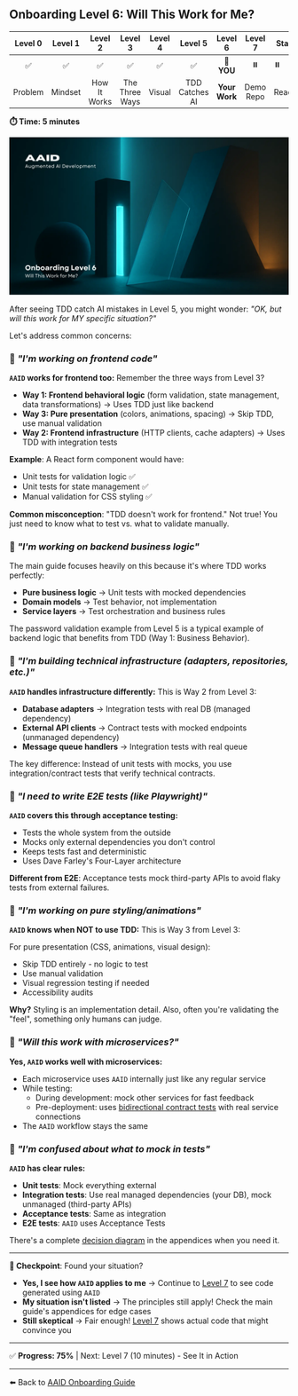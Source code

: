 ## Onboarding Level 6: Will This Work for Me?

| Level 0 | Level 1 |   Level 2    |    Level 3     | Level 4 |    Level 5     |    Level 6    |  Level 7  | Start |
| :-----: | :-----: | :----------: | :------------: | :-----: | :------------: | :-----------: | :-------: | ----- |
|   ✅    |   ✅    |      ✅      |       ✅       |   ✅    |       ✅       |  📍 **YOU**   |    ⏸️     | ⏸️    |
| Problem | Mindset | How It Works | The Three Ways | Visual  | TDD Catches AI | **Your Work** | Demo Repo | Ready |

**⏱️ Time: 5 minutes**

![Will This Work for Me?](../../../assets/onboarding/6.webp)

After seeing TDD catch AI mistakes in Level 5, you might wonder: _"OK, but will this work for MY specific situation?"_

Let's address common concerns:

### 🙋 _"I'm working on frontend code"_

**`AAID` works for frontend too:** Remember the three ways from Level 3?

- **Way 1: Frontend behavioral logic** (form validation, state management, data transformations) → Uses TDD just like backend
- **Way 3: Pure presentation** (colors, animations, spacing) → Skip TDD, use manual validation
- **Way 2: Frontend infrastructure** (HTTP clients, cache adapters) → Uses TDD with integration tests

**Example**: A React form component would have:

- Unit tests for validation logic ✅
- Unit tests for state management ✅
- Manual validation for CSS styling ✅

**Common misconception**: "TDD doesn't work for frontend." Not true! You just need to know what to test vs. what to validate manually.

### 🙋 _"I'm working on backend business logic"_

The main guide focuses heavily on this because it's where TDD works perfectly:

- **Pure business logic** → Unit tests with mocked dependencies
- **Domain models** → Test behavior, not implementation
- **Service layers** → Test orchestration and business rules

The password validation example from Level 5 is a typical example of backend logic that benefits from TDD (Way 1: Business Behavior).

### 🙋 _"I'm building technical infrastructure (adapters, repositories, etc.)"_

**`AAID` handles infrastructure differently:** This is Way 2 from Level 3:

- **Database adapters** → Integration tests with real DB (managed dependency)
- **External API clients** → Contract tests with mocked endpoints (unmanaged dependency)
- **Message queue handlers** → Integration tests with real queue

The key difference: Instead of unit tests with mocks, you use integration/contract tests that verify technical contracts.

### 🙋 _"I need to write E2E tests (like Playwright)"_

**`AAID` covers this through acceptance testing:**

- Tests the whole system from the outside
- Mocks only external dependencies you don't control
- Keeps tests fast and deterministic
- Uses Dave Farley's Four-Layer architecture

**Different from E2E**: Acceptance tests mock third-party APIs to avoid flaky tests from external failures.

### 🙋 _"I'm working on pure styling/animations"_

**`AAID` knows when NOT to use TDD:** This is Way 3 from Level 3:

For pure presentation (CSS, animations, visual design):

- Skip TDD entirely - no logic to test
- Use manual validation
- Visual regression testing if needed
- Accessibility audits

**Why?** Styling is an implementation detail. Also, often you're validating the "feel", something only humans can judge.

### 🙋 _"Will this work with microservices?"_

**Yes, `AAID` works well with microservices:**

- Each microservice uses `AAID` internally just like any regular service
- While testing:
  - During development: mock other services for fast feedback
  - Pre-deployment: uses [bidirectional contract tests](../../../appendices/appendix-e/dependencies-and-mocking.md) with real service connections
- The `AAID` workflow stays the same

### 🙋 _"I'm confused about what to mock in tests"_

**`AAID` has clear rules:**

- **Unit tests**: Mock everything external
- **Integration tests**: Use real managed dependencies (your DB), mock unmanaged (third-party APIs)
- **Acceptance tests**: Same as integration
- **E2E tests**: `AAID` uses Acceptance Tests

There's a complete [decision diagram](../../../appendices/appendix-e/dependencies-mocking-decision-flow.mermaid) in the appendices when you need it.

---

**🛑 Checkpoint**: Found your situation?

- **Yes, I see how `AAID` applies to me** → Continue to [Level 7](./7.md) to see code generated using `AAID`
- **My situation isn't listed** → The principles still apply! Check the main guide's appendices for edge cases
- **Still skeptical** → Fair enough! [Level 7](./7.md) shows actual code that might convince you

---

✅ **Progress: 75%** | Next: Level 7 (10 minutes) - See It in Action

---

⬅️ Back to [AAID Onboarding Guide](../guide.md)
